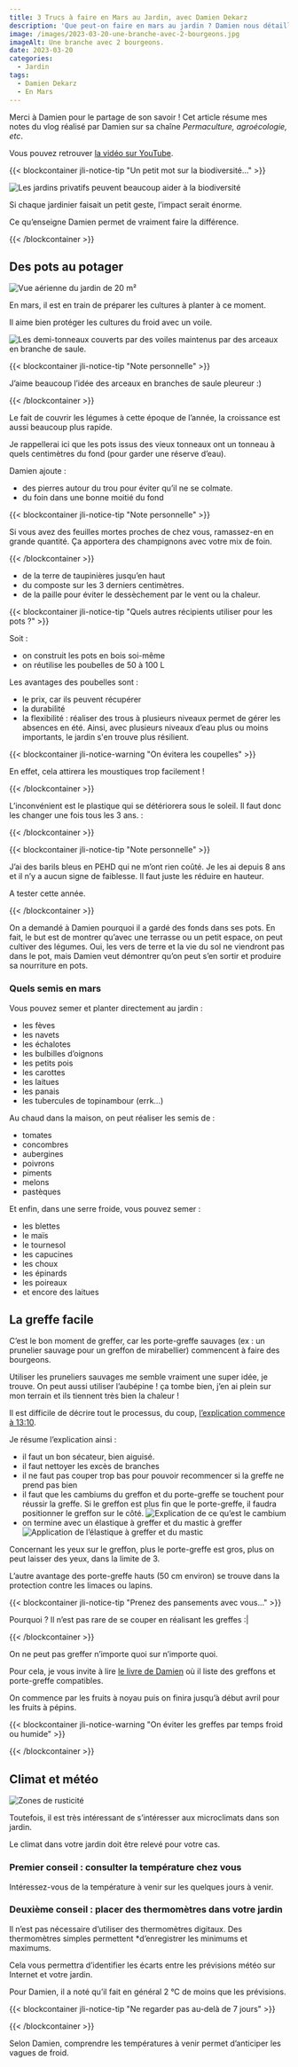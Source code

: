 ```yaml
---
title: 3 Trucs à faire en Mars au Jardin, avec Damien Dekarz
description: 'Que peut-on faire en mars au jardin ? Damien nous détaille 3 actions concrètes en ce premier mois de printemps :)'
image: /images/2023-03-20-une-branche-avec-2-bourgeons.jpg
imageAlt: Une branche avec 2 bourgeons.
date: 2023-03-20
categories:
  - Jardin
tags:
  - Damien Dekarz
  - En Mars
---
```


Merci à Damien pour le partage de son savoir ! Cet article résume mes notes du vlog réalisé par Damien sur sa chaîne _Permaculture, agroécologie, etc_.

<!-- more -->

Vous pouvez retrouver [la vidéo sur YouTube](https://www.youtube.com/watch?v=UM3T44V99C4).

{{< blockcontainer jli-notice-tip "Un petit mot sur la biodiversité…" >}}

![Les jardins privatifs peuvent beaucoup aider à la biodiversité](images/les-jardins-privatifs-peuvent-beaucoup-aides-a-la-biodiversite.jpg 'Crédits: image extraite du vlog de Damien Dekarz')

Si chaque jardinier faisait un petit geste, l’impact serait énorme.

Ce qu’enseigne Damien permet de vraiment faire la différence.

{{< /blockcontainer >}}

## Des pots au potager

![Vue aérienne du jardin de 20 m²](images/vue-aerienne-du-jardin-de-20-m2.jpg 'Crédits: image extraite du vlog de Damien Dekarz')

En mars, il est en train de préparer les cultures à planter à ce moment.

Il aime bien protéger les cultures du froid avec un voile.

![Les demi-tonneaux couverts par des voiles maintenus par des arceaux en branche de saule.](images/les-demi-tanneaux-couverts-par-des-voiles-maintenus-par-des-arceaux-en-branche-de-saule.jpg 'Crédits: image extraite du vlog de Damien Dekarz')

{{< blockcontainer jli-notice-tip "Note personnelle"  >}}

J’aime beaucoup l’idée des arceaux en branches de saule pleureur :)

{{< /blockcontainer >}}

Le fait de couvrir les légumes à cette époque de l’année, la croissance est aussi beaucoup plus rapide.

Je rappellerai ici que les pots issus des vieux tonneaux ont un tonneau à quels centimètres du fond (pour garder une réserve d’eau).

Damien ajoute :

- des pierres autour du trou pour éviter qu’il ne se colmate.
- du foin dans une bonne moitié du fond

{{< blockcontainer jli-notice-tip "Note personnelle"  >}}

Si vous avez des feuilles mortes proches de chez vous, ramassez-en en grande quantité. Ça apportera des champignons avec votre mix de foin.

{{< /blockcontainer >}}

- de la terre de taupinières jusqu’en haut
- du composte sur les 3 derniers centimètres.
- de la paille pour éviter le dessèchement par le vent ou la chaleur.

{{< blockcontainer jli-notice-tip "Quels autres récipients utiliser pour les pots ?" >}}

Soit :

- on construit les pots en bois soi-même
- on réutilise les poubelles de 50 à 100 L

Les avantages des poubelles sont :

- le prix, car ils peuvent récupérer
- la durabilité
- la flexibilité : réaliser des trous à plusieurs niveaux permet de gérer les absences en été. Ainsi, avec plusieurs niveaux d’eau plus ou moins importants, le jardin s'en trouve plus résilient.

{{< blockcontainer jli-notice-warning "On évitera les coupelles" >}}

En effet, cela attirera les moustiques trop facilement !

{{< /blockcontainer >}}

L’inconvénient est le plastique qui se détériorera sous le soleil. Il faut donc les changer une fois tous les 3 ans. :

{{< /blockcontainer >}}

{{< blockcontainer jli-notice-tip "Note personnelle"  >}}

J’ai des barils bleus en PEHD qui ne m’ont rien coûté. Je les ai depuis 8 ans et il n’y a aucun signe de faiblesse. Il faut juste les réduire en hauteur.

A tester cette année.

{{< /blockcontainer >}}

On a demandé à Damien pourquoi il a gardé des fonds dans ses pots. En fait, le but est de montrer qu’avec une terrasse ou un petit espace, on peut cultiver des légumes. Oui, les vers de terre et la vie du sol ne viendront pas dans le pot, mais Damien veut démontrer qu’on peut s’en sortir et produire sa nourriture en pots.

### Quels semis en mars

Vous pouvez semer et planter directement au jardin :

- les fèves
- les navets
- les échalotes
- les bulbilles d’oignons
- les petits pois
- les carottes
- les laitues
- les panais
- les tubercules de topinambour (errk…)

Au chaud dans la maison, on peut réaliser les semis de :

- tomates
- concombres
- aubergines
- poivrons
- piments
- melons
- pastèques

Et enfin, dans une serre froide, vous pouvez semer :

- les blettes
- le maïs
- le tournesol
- les capucines
- les choux
- les épinards
- les poireaux
- et encore des laitues

## La greffe facile

C’est le bon moment de greffer, car les porte-greffe sauvages (ex : un prunelier sauvage pour un greffon de mirabellier) commencent à faire des bourgeons.

Utiliser les pruneliers sauvages me semble vraiment une super idée, je trouve. On peut aussi utiliser l’aubépine ! ça tombe bien, j’en ai plein sur mon terrain et ils tiennent très bien la chaleur !

Il est difficile de décrire tout le processus, du coup, [l’explication commence à 13:10](https://youtu.be/UM3T44V99C4?t=790).

Je résume l’explication ainsi :

- il faut un bon sécateur, bien aiguisé.
- il faut nettoyer les excès de branches
- il ne faut pas couper trop bas pour pouvoir recommencer si la greffe ne prend pas bien
- il faut que les cambiums du greffon et du porte-greffe se touchent pour réussir la greffe. Si le greffon est plus fin que le porte-greffe, il faudra positionner le greffon sur le côté. ![Explication de ce qu’est le cambium](images/explication-de-ce-quest-le-cambium.jpg 'Crédits: image extraite du vlog de Damien Dekarz')
- on termine avec un élastique à greffer et du mastic à greffer ![Application de l’élastique à greffer et du mastic](images/application-de-lelastique-a-greffer-et-du-mastic.jpg 'Crédits: image extraite du vlog de Damien Dekarz')

Concernant les yeux sur le greffon, plus le porte-greffe est gros, plus on peut laisser des yeux, dans la limite de 3.

L’autre avantage des porte-greffe hauts (50 cm environ) se trouve dans la protection contre les limaces ou lapins.

{{< blockcontainer jli-notice-tip "Prenez des pansements avec vous…" >}}

Pourquoi ? Il n’est pas rare de se couper en réalisant les greffes :|

{{< /blockcontainer >}}

On ne peut pas greffer n’importe quoi sur n’importe quoi.

Pour cela, je vous invite à lire [le livre de Damien](https://amzn.to/3yRpBlG) où il liste des greffons et porte-greffe compatibles.

On commence par les fruits à noyau puis on finira jusqu’à début avril pour les fruits à pépins.

{{< blockcontainer jli-notice-warning "On éviter les greffes par temps froid ou humide" >}}

{{< /blockcontainer >}}

## Climat et météo

![Zones de rusticité](images/carte-zones-rusticite.webp 'Crédits : image issue [https://jaime-jardiner.ouest-france.fr/carte-de-rusticite/](du site J’aime jardiner de Ouest France)')

Toutefois, il est très intéressant de s’intéresser aux microclimats dans son jardin.

Le climat dans votre jardin doit être relevé pour votre cas.

### Premier conseil : consulter la température chez vous

Intéressez-vous de la température à venir sur les quelques jours à venir.

### Deuxième conseil : placer des thermomètres dans votre jardin

Il n’est pas nécessaire d’utiliser des thermomètres digitaux. Des thermomètres simples permettent \*d’enregistrer les minimums et maximums.

Cela vous permettra d’identifier les écarts entre les prévisions météo sur Internet et votre jardin.

Pour Damien, il a noté qu’il fait en général 2 °C de moins que les prévisions.

{{< blockcontainer jli-notice-tip "Ne regarder pas au-delà de 7 jours" >}}

{{< /blockcontainer >}}

Selon Damien, comprendre les températures à venir permet d’anticiper les vagues de froid.
